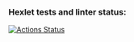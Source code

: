 ### Hexlet tests and linter status:
[![Actions Status](https://github.com/ogurtsovam/frontend-project-46/actions/workflows/hexlet-check.yml/badge.svg)](https://github.com/ogurtsovam/frontend-project-46/actions)